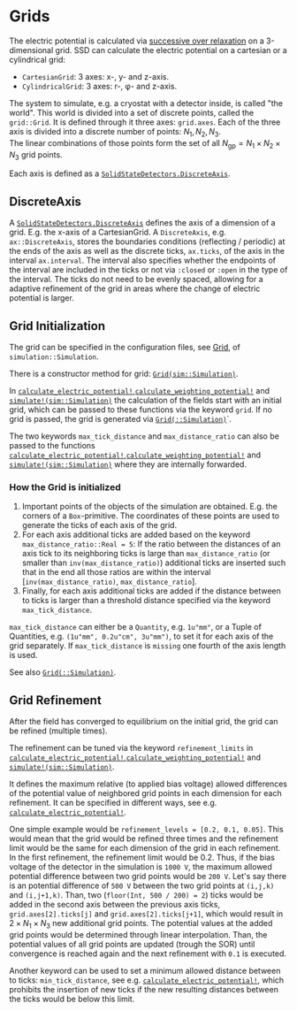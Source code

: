 # Grids

The electric potential is calculated via [successive over relaxation](https://en.wikipedia.org/wiki/Successive_over-relaxation)
on a 3-dimensional grid. SSD can calculate the electric potential on a cartesian or a cylindrical grid:
* `CartesianGrid`: 3 axes: x-, y- and z-axis.
* `CylindricalGrid`: 3 axes: r-, φ- and z-axis.

The system to simulate, e.g. a cryostat with a detector inside, is called "the world".
This world is divided into a set of discrete points, called the `grid::Grid`.
It is defined through it three axes: `grid.axes`. Each of the three axis is divided into a
discrete number of points: $N_1, N_2, N_3$.  
The linear combinations of those points form the set of all
$N_\mathrm{gp} = N_1 \times N_2 \times N_3$ grid points.

Each axis is defined as a [`SolidStateDetectors.DiscreteAxis`](@ref).

## DiscreteAxis

A [`SolidStateDetectors.DiscreteAxis`](@ref) defines the axis of a dimension of a grid.
E.g. the x-axis of a CartesianGrid. 
A `DiscreteAxis`, e.g. `ax::DiscreteAxis`, stores the boundaries conditions (reflecting / periodic)
at the ends of the axis as well as the discrete ticks, `ax.ticks`, of the axis in the interval `ax.interval`.
The interval also specifies whether the endpoints of the interval are included in the ticks or not
via `:closed` or `:open` in the type of the interval.
The ticks do not need to be evenly spaced, allowing for a adaptive refinement of the grid
in areas where the change of electric potential is larger.

## Grid Initialization

The grid can be specified in the configuration files, see [Grid](@ref), of `simulation::Simulation`.

There is a constructor method for grid: [`Grid(sim::Simulation)`](@ref).

In [`calculate_electric_potential!`](@ref),[`calculate_weighting_potential!`](@ref) and [`simulate!(sim::Simulation)`](@ref)
the calculation of the fields start with an initial grid, which can be passed to these functions via the keyword `grid`.
If no grid is passed, the grid is generated via [`Grid(::Simulation)`](@ref)`.

The two keywords `max_tick_distance` and `max_distance_ratio` can also be passed to the functions
[`calculate_electric_potential!`](@ref),[`calculate_weighting_potential!`](@ref) and [`simulate!(sim::Simulation)`](@ref)
where they are internally forwarded.

### How the Grid is initialized

1) Important points of the objects of the simulation are obtained. E.g. the corners of a `Box`-primitive.
    The coordinates of these points are used to generate the ticks of each axis of the grid.
2) For each axis additional ticks are added based on the keyword `max_distance_ratio::Real = 5`:
    If the ratio between the distances of an axis tick to its neighboring ticks is large than `max_distance_ratio`
    (or smaller than `inv(max_distance_ratio)`) additional ticks are inserted such that in the end
    all those ratios are within the interval [`inv(max_distance_ratio)`, `max_distance_ratio`].
3) Finally, for each axis additional ticks are added if the distance between to ticks is larger
    than a threshold distance specified via the keyword `max_tick_distance`.

`max_tick_distance` can either be a `Quantity`, e.g. `1u"mm"`, or a Tuple of Quantities, e.g. `(1u"mm", 0.2u"cm", 3u"mm")`,
to set it for each axis of the grid separately. If `max_tick_distance` is `missing` one fourth of the axis length is used.

See also [`Grid(::Simulation)`](@ref).

## Grid Refinement

After the field has converged to equilibrium on the initial grid, the grid can be refined (multiple times).

The refinement can be tuned via the keyword `refinement_limits` in
[`calculate_electric_potential!`](@ref),[`calculate_weighting_potential!`](@ref) and [`simulate!(sim::Simulation)`](@ref).

It defines the maximum relative (to applied bias voltage) allowed differences
of the potential value of neighbored grid points in each dimension for each refinement.
It can be specified in different ways, see e.g. [`calculate_electric_potential!`](@ref).

One simple example would be `refinement_levels = [0.2, 0.1, 0.05]`.
This would mean that the grid would be refined three times and the refinement limit would be
the same for each dimension of the grid in each refinement.
In the first refinement, the refinement limit would be 0.2. Thus, if the bias voltage of the detector in the simulation
is `1000 V`, the maximum allowed potential difference between two grid points would be `200 V`.
Let's say there is an potential difference of `500 V` between the two grid points at `(i,j,k)` and `(i,j+1,k)`.
Than, two (`floor(Int, 500 / 200) = 2`) ticks would be added in the second axis between the
previous axis ticks, `grid.axes[2].ticks[j]` and `grid.axes[2].ticks[j+1]`,
which would result in $2 \times N_1 \times N_3$ new additional grid points.
The potential values at the added grid points would be determined through linear interpolation.
Than, the potential values of all grid points are updated (trough the SOR) until convergence
is reached again and the next refinement with `0.1` is executed.

Another keyword can be used to set a minimum allowed distance between to ticks: `min_tick_distance`, see e.g. [`calculate_electric_potential!`](@ref), which prohibits the insertion of new
ticks if the new resulting distances between the ticks would be below this limit.
